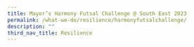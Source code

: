 ```yaml
---
title: Mayor’s Harmony Futsal Challenge @ South East 2023
permalink: /what-we-do/resilience/harmonyfutsalchallenge/
description: ""
third_nav_title: Resilience
---
```

